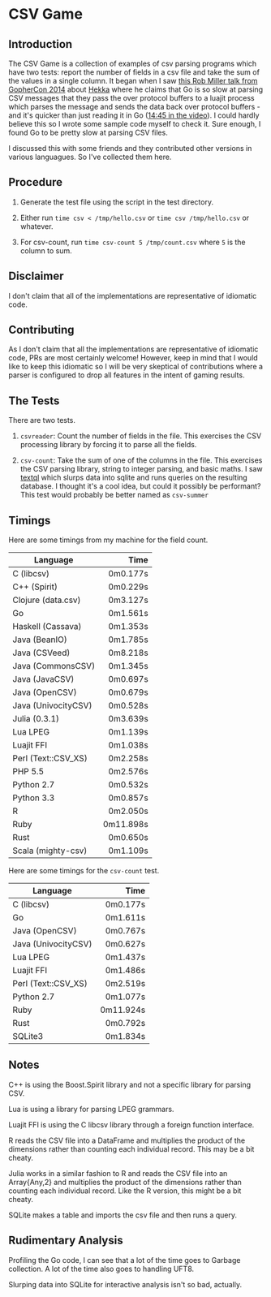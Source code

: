# CSV Game

## Introduction

The CSV Game is a collection of examples of csv parsing programs which have two
tests: report the number of fields in a csv file and take the sum of the values
in a single column. It began when I saw [this Rob Miller talk from GopherCon
2014](https://www.youtube.com/watch?v=RhLIblr_YXs&index=6&list=PLEireDfbBiXYxLvhLBHi8EX_HigEplHDH)
about [Hekka](https://github.com/mozilla-services/heka) where he claims that Go
is so slow at parsing CSV messages that they pass the over protocol buffers to a
luajit process which parses the message and sends the data back over protocol
buffers - and it's quicker than just reading it in Go ([14:45 in the
video](https://www.youtube.com/watch?v=RhLIblr_YXs&index=6&list=PLEireDfbBiXYxLvhLBHi8EX_HigEplHDH#t=14m45)\).
I could hardly believe this so I wrote some sample code myself to check it.
Sure enough, I found Go to be pretty slow at parsing CSV files.

I discussed this with some friends and they contributed other
versions in various languagues. So I've collected them here.

## Procedure
1. Generate the test file using the script in the test directory.

2.  Either run `time csv < /tmp/hello.csv` or `time csv /tmp/hello.csv` 
or whatever.

3. For csv-count, run `time csv-count 5 /tmp/count.csv` where `5` is the column
   to sum.

## Disclaimer
I don't claim that all of the implementations are representative of idiomatic
code.

## Contributing

As I don't claim that all the implementations are representative of idiomatic code, PRs are most certainly
welcome! However, keep in mind that I would like to keep this idiomatic so I will be very skeptical of 
contributions where a parser is configured to drop all features in the intent of gaming results.

## The Tests
There are two tests. 

1. `csvreader`: Count the number of fields in the file. This exercises the CSV processing library by forcing
it to parse all the fields.

2. `csv-count`: Take the sum of one of the columns in the file. This exercises the CSV parsing library, string 
to integer parsing, and basic maths. I saw [textql](https://github.com/dinedal/textql) which slurps data into 
sqlite and runs queries on the resulting database. I thought it's a cool idea, but could it possibly be 
performant? This test would probably be better named as `csv-summer`

## Timings

Here are some timings from my machine for the field count. 

| Language            | Time     |
----------------------|----------:
| C (libcsv)          | 0m0.177s |
| C++ (Spirit)        | 0m0.229s |
| Clojure (data.csv)  | 0m3.127s |
| Go                  | 0m1.561s |
| Haskell (Cassava)   | 0m1.353s |
| Java (BeanIO)       | 0m1.785s |
| Java (CSVeed)       | 0m8.218s |
| Java (CommonsCSV)   | 0m1.345s |
| Java (JavaCSV)      | 0m0.697s |
| Java (OpenCSV)      | 0m0.679s |
| Java (UnivocityCSV) | 0m0.528s |
| Julia (0.3.1)       | 0m3.639s |
| Lua LPEG            | 0m1.139s |
| Luajit FFI          | 0m1.038s |
| Perl (Text::CSV\_XS)| 0m2.258s |
| PHP 5.5             | 0m2.576s |
| Python 2.7          | 0m0.532s |
| Python 3.3          | 0m0.857s |
| R                   | 0m2.050s |
| Ruby                | 0m11.898s|
| Rust                | 0m0.650s |
| Scala (mighty-csv)  | 0m1.109s |

Here are some timings for the `csv-count` test.

| Language            | Time     |
----------------------|----------:
| C (libcsv)          | 0m0.177s |
| Go                  | 0m1.611s |
| Java (OpenCSV)      | 0m0.767s |
| Java (UnivocityCSV) | 0m0.627s |
| Lua LPEG            | 0m1.437s |
| Luajit FFI          | 0m1.486s |
| Perl (Text::CSV\_XS)| 0m2.519s |
| Python 2.7          | 0m1.077s |
| Ruby                | 0m11.924s|
| Rust                | 0m0.792s |
| SQLite3             | 0m1.834s |

## Notes
C++ is using the Boost.Spirit library and not a specific library for parsing
CSV.

Lua is using a library for parsing LPEG grammars.

Luajit FFI is using the C libcsv library through a foreign function interface.

R reads the CSV file into a DataFrame and multiplies the product of the
dimensions rather than counting each individual record.  This may be a bit
cheaty.

Julia works in a similar fashion to R and reads the CSV file into an
Array{Any,2} and multiplies the product of the dimensions rather than counting
each individual record. Like the R version, this might be a bit cheaty.

SQLite makes a table and imports the csv file and then runs a query.

## Rudimentary Analysis

Profiling the Go code, I can see that a lot of the time goes to Garbage
collection. A lot of the time also goes to handling UFT8. 

Slurping data into SQLite for interactive analysis isn't so bad, actually.
